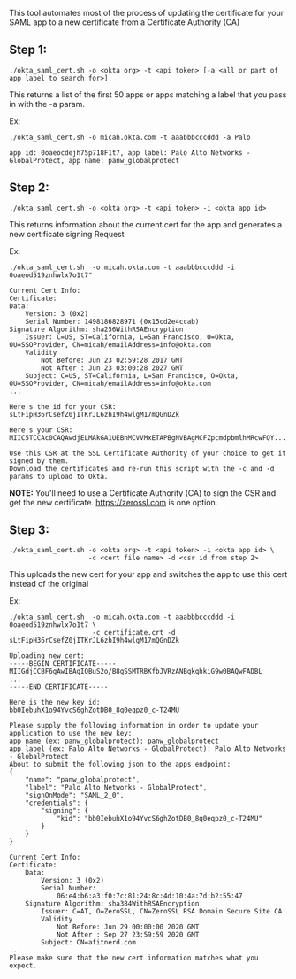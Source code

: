 This tool automates most of the process of updating the certificate for your SAML app to a new certificate from a Certificate Authority (CA)
  
## Step 1:

`./okta_saml_cert.sh -o <okta org> -t <api token> [-a <all or part of app label to search for>]`
  
This returns a list of the first 50 apps or apps matching a label that you pass in with the -a param.
  
Ex:
```
./okta_saml_cert.sh -o micah.okta.com -t aaabbbcccddd -a Palo

app id: 0oaeocdejh75p718F1t7, app label: Palo Alto Networks - GlobalProtect, app name: panw_globalprotect
```
  
## Step 2:

`./okta_saml_cert.sh -o <okta org> -t <api token> -i <okta app id>`
  
This returns information about the current cert for the app and generates a new certificate signing Request
  
Ex:
```
./okta_saml_cert.sh  -o micah.okta.com -t aaabbbcccddd -i 0oaeod519znhwlx7o1t7"

Current Cert Info:
Certificate:
Data:
    Version: 3 (0x2)
    Serial Number: 1498186828971 (0x15cd2e4ccab)
Signature Algorithm: sha256WithRSAEncryption
    Issuer: C=US, ST=California, L=San Francisco, O=Okta, OU=SSOProvider, CN=micah/emailAddress=info@okta.com
    Validity
        Not Before: Jun 23 02:59:28 2017 GMT
        Not After : Jun 23 03:00:28 2027 GMT
    Subject: C=US, ST=California, L=San Francisco, O=Okta, OU=SSOProvider, CN=micah/emailAddress=info@okta.com
...

Here's the id for your CSR:
sLtFipH36rCsefZ0jITKrJL6zhI9h4wlgM17mQGnDZk

Here's your CSR:
MIIC5TCCAc0CAQAwdjELMAkGA1UEBhMCVVMxETAPBgNVBAgMCFZpcmdpbmlhMRcwFQY...

Use this CSR at the SSL Certificate Authority of your choice to get it signed by them.
Download the certificates and re-run this script with the -c and -d params to upload to Okta.
```

**NOTE:** You'll need to use a Certificate Authority (CA) to sign the CSR and get the new certificate. 
https://zerossl.com is one option.

## Step 3:

```
./okta_saml_cert.sh -o <okta org> -t <api token> -i <okta app id> \
                    -c <cert file name> -d <csr id from step 2>
```
  
This uploads the new cert for your app and switches the app to use this cert instead of the original

Ex:
```
./okta_saml_cert.sh  -o micah.okta.com -t aaabbbcccddd -i 0oaeod519znhwlx7o1t7 \
                     -c certificate.crt -d sLtFipH36rCsefZ0jITKrJL6zhI9h4wlgM17mQGnDZk

Uploading new cert:
-----BEGIN CERTIFICATE-----
MIIGdjCCBF6gAwIBAgIQBuS2o/B8gSSMTRBKfbJVRzANBgkqhkiG9w0BAQwFADBL
...
-----END CERTIFICATE-----

Here is the new key id:
bb0IebuhX1o94YvcS6ghZotDB0_8q0eqpz0_c-T24MU

Please supply the following information in order to update your application to use the new key:
app name (ex: panw_globalprotect): panw_globalprotect
app label (ex: Palo Alto Networks - GlobalProtect): Palo Alto Networks - GlobalProtect
About to submit the following json to the apps endpoint:
{
    "name": "panw_globalprotect",
    "label": "Palo Alto Networks - GlobalProtect",
    "signOnMode": "SAML_2_0",
    "credentials": {
        "signing": {
            "kid": "bb0IebuhX1o94YvcS6ghZotDB0_8q0eqpz0_c-T24MU"
        }
    }
}

Current Cert Info:
Certificate:
    Data:
        Version: 3 (0x2)
        Serial Number:
            06:e4:b6:a3:f0:7c:81:24:8c:4d:10:4a:7d:b2:55:47
    Signature Algorithm: sha384WithRSAEncryption
        Issuer: C=AT, O=ZeroSSL, CN=ZeroSSL RSA Domain Secure Site CA
        Validity
            Not Before: Jun 29 00:00:00 2020 GMT
            Not After : Sep 27 23:59:59 2020 GMT
        Subject: CN=afitnerd.com
...
Please make sure that the new cert information matches what you expect.